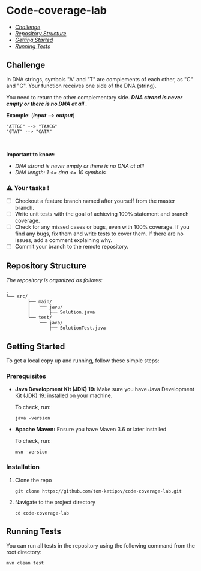 ﻿# Code-coverage-lab

- [*Challenge*](#challenge)
- [*Repository Structure*](#repository-structure)
- [*Getting Started*](#getting-started)
- [*Running Tests*](#running-tests)

## Challenge

In DNA strings, symbols "A" and "T" are complements of each other, as "C" and "G". Your function receives one side of
the DNA (string).

You need to return the other complementary side. ***DNA strand is never empty or there is no DNA at all .***

**Example**: (***input --> output***)

```
"ATTGC" --> "TAACG"
"GTAT" --> "CATA"
```

<br>

**Important to know:**

* *DNA strand is never empty or there is no DNA at all!*
* *DNA length: 1 <= dna <= 10 symbols*

### ⚠️ Your tasks !

- [ ] Checkout a feature branch named after yourself from the master branch.
- [ ]  Write unit tests with the goal of achieving 100% statement and branch coverage.
- [ ] Check for any missed cases or bugs, even with 100% coverage. If you find any bugs, fix them and write tests to
  cover them. If there are no issues, add a comment explaining why.
- [ ] Commit your branch to the remote repository.

## Repository Structure

*The repository is organized as follows:*

    . 
    └── src/ 
		    ├── main/ 
		    │ 	└── java/ 
		    │ 		├── Solution.java
		    └── test/ 
			    └── java/ 
				    ├── SolutionTest.java

## Getting Started

To get a local copy up and running, follow these simple steps:

### Prerequisites

* **Java Development Kit (JDK) 19:** Make sure you have Java Development Kit (JDK) 19: installed on your machine.

  To check, run:

      java -version

<bt>

* **Apache Maven:** Ensure you have Maven 3.6 or later installed

  To check, run:

      mvn -version

### Installation

1. Clone the repo

       git clone https://github.com/tom-ketipov/code-coverage-lab.git

2. Navigate to the project directory

       cd code-coverage-lab

## Running Tests

You can run all tests in the repository using the following command from the root directory:

	mvn clean test





